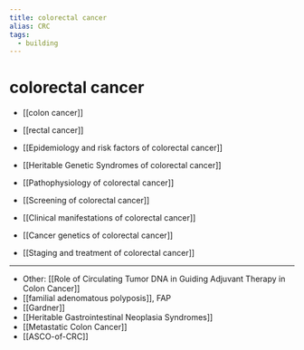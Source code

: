 ```yaml
---
title: colorectal cancer
alias: CRC
tags:
  - building
---
```


# colorectal cancer

- [[colon cancer]]
- [[rectal cancer]]

- [[Epidemiology and risk factors of colorectal cancer]]
- [[Heritable Genetic Syndromes of colorectal cancer]]
- [[Pathophysiology of colorectal cancer]]
- [[Screening of colorectal cancer]]
- [[Clinical manifestations of colorectal cancer]]
- [[Cancer genetics of colorectal cancer]]
- [[Staging and treatment of colorectal cancer]]

---

- Other: [[Role of Circulating Tumor DNA in Guiding Adjuvant Therapy in Colon Cancer]]
- [[familial adenomatous polyposis]], FAP
- [[Gardner]]
- [[Heritable Gastrointestinal Neoplasia Syndromes]]
- [[Metastatic Colon Cancer]]
- [[ASCO-of-CRC]]
